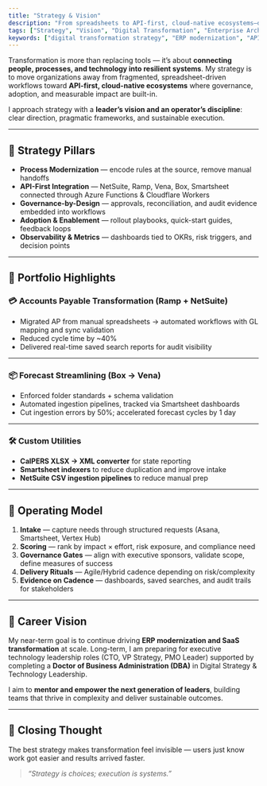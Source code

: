 ```yaml
---
title: "Strategy & Vision"
description: "From spreadsheets to API-first, cloud-native ecosystems—defining digital transformation strategy with governance, adoption, and measurable impact."
tags: ["Strategy", "Vision", "Digital Transformation", "Enterprise Architecture", "Portfolio Leadership"]
keywords: ["digital transformation strategy", "ERP modernization", "API-first integration", "enterprise architecture", "cloud governance", "portfolio prioritization", "operating model"]
---
```


Transformation is more than replacing tools — it’s about **connecting people, processes, and technology into resilient systems**. My strategy is to move organizations away from fragmented, spreadsheet-driven workflows toward **API-first, cloud-native ecosystems** where governance, adoption, and measurable impact are built-in.  

I approach strategy with a **leader’s vision and an operator’s discipline**: clear direction, pragmatic frameworks, and sustainable execution.  

---

## 🧭 Strategy Pillars

- **Process Modernization** — encode rules at the source, remove manual handoffs  
- **API-First Integration** — NetSuite, Ramp, Vena, Box, Smartsheet connected through Azure Functions & Cloudflare Workers  
- **Governance-by-Design** — approvals, reconciliation, and audit evidence embedded into workflows  
- **Adoption & Enablement** — rollout playbooks, quick-start guides, feedback loops  
- **Observability & Metrics** — dashboards tied to OKRs, risk triggers, and decision points  

---

## 📂 Portfolio Highlights

### 💳 Accounts Payable Transformation (Ramp + NetSuite)
- Migrated AP from manual spreadsheets → automated workflows with GL mapping and sync validation  
- Reduced cycle time by ~40%  
- Delivered real-time saved search reports for audit visibility  

---

### 📦 Forecast Streamlining (Box → Vena)
- Enforced folder standards + schema validation  
- Automated ingestion pipelines, tracked via Smartsheet dashboards  
- Cut ingestion errors by 50%; accelerated forecast cycles by 1 day  

---

### 🛠 Custom Utilities
- **CalPERS XLSX → XML converter** for state reporting  
- **Smartsheet indexers** to reduce duplication and improve intake  
- **NetSuite CSV ingestion pipelines** to reduce manual prep  

---

## 🧰 Operating Model

1. **Intake** — capture needs through structured requests (Asana, Smartsheet, Vertex Hub)  
2. **Scoring** — rank by impact × effort, risk exposure, and compliance need  
3. **Governance Gates** — align with executive sponsors, validate scope, define measures of success  
4. **Delivery Rituals** — Agile/Hybrid cadence depending on risk/complexity  
5. **Evidence on Cadence** — dashboards, saved searches, and audit trails for stakeholders  

---

## 🌱 Career Vision

My near-term goal is to continue driving **ERP modernization and SaaS transformation** at scale. Long-term, I am preparing for executive technology leadership roles (CTO, VP Strategy, PMO Leader) supported by completing a **Doctor of Business Administration (DBA)** in Digital Strategy & Technology Leadership.  

I aim to **mentor and empower the next generation of leaders**, building teams that thrive in complexity and deliver sustainable outcomes.  

---

## 🌟 Closing Thought

The best strategy makes transformation feel invisible — users just know work got easier and results arrived faster.  

> *“Strategy is choices; execution is systems.”*
